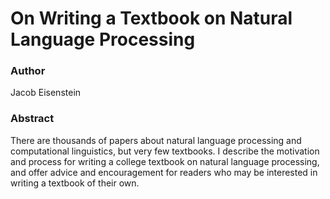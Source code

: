 # On Writing a Textbook on Natural Language Processing

### Author 
Jacob Eisenstein

### Abstract
There are thousands of papers about natural language processing and computational linguistics, but very few textbooks. I describe the motivation and process for writing a college textbook on natural language processing, and offer advice and encouragement for readers who may be interested in writing a textbook of their own.


